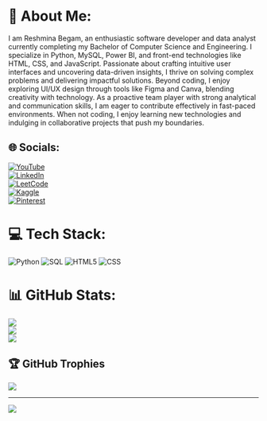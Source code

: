 # 💫 About Me:
I am Reshmina Begam, an enthusiastic software developer and data analyst currently completing my Bachelor of Computer Science and Engineering. I specialize in Python, MySQL, Power BI, and front-end technologies like HTML, CSS, and JavaScript. Passionate about crafting intuitive user interfaces and uncovering data-driven insights, I thrive on solving complex problems and delivering impactful solutions. Beyond coding, I enjoy exploring UI/UX design through tools like Figma and Canva, blending creativity with technology. As a proactive team player with strong analytical and communication skills, I am eager to contribute effectively in fast-paced environments. When not coding, I enjoy learning new technologies and indulging in collaborative projects that push my boundaries.



## 🌐 Socials:
[![YouTube](https://img.shields.io/badge/YouTube-%23FF0000.svg?logo=YouTube&logoColor=white)](https://youtube.com/@resh71_offl)  
[![LinkedIn](https://img.shields.io/badge/LinkedIn-%230077B5.svg?logo=linkedin&logoColor=white&cacheSeconds=3600)](https://www.linkedin.com/in/reshmina-begam-k-a-436b8a254/)<br/>
[![LeetCode](https://img.shields.io/badge/LeetCode-%23FFA116.svg?logo=leetcode&logoColor=white)](https://leetcode.com/u/reshminabegam65/)  
[![Kaggle](https://img.shields.io/badge/Kaggle-%2320BEFF.svg?logo=Kaggle&logoColor=white)](https://www.kaggle.com/reshminabegam)  
[![Pinterest](https://img.shields.io/badge/Pinterest-%23E60023.svg?logo=Pinterest&logoColor=white)](https://pinterest.com/_resh71_)  


# 💻 Tech Stack:
![Python](https://img.shields.io/badge/python-3670A0?style=for-the-badge&logo=python&logoColor=ffdd54) 
![SQL](https://img.shields.io/badge/mysql-%2300f.svg?style=for-the-badge&logo=mysql&logoColor=white) 
![HTML5](https://img.shields.io/badge/html5-%23E34F26.svg?style=for-the-badge&logo=html5&logoColor=white) 
![CSS](https://img.shields.io/badge/css-%231572B6.svg?style=for-the-badge&logo=css3&logoColor=white)

# 📊 GitHub Stats:
![](https://github-readme-stats.vercel.app/api?username=reshminabegam&theme=dark&hide_border=false&include_all_commits=false&count_private=false)<br/>
![](https://github-readme-streak-stats.herokuapp.com/?user=reshminabegam&theme=dark&hide_border=false)<br/>
![](https://github-readme-stats.vercel.app/api/top-langs/?username=reshminabegam&theme=dark&hide_border=false&include_all_commits=false&count_private=false&layout=compact)

## 🏆 GitHub Trophies
![](https://github-profile-trophy.vercel.app/?username=reshminabegam&theme=radical&no-frame=false&no-bg=true&margin-w=4)

---
[![](https://visitcount.itsvg.in/api?id=reshminabegam&icon=0&color=0)](https://visitcount.itsvg.in)

<!-- Proudly created with GPRM ( https://gprm.itsvg.in ) -->
